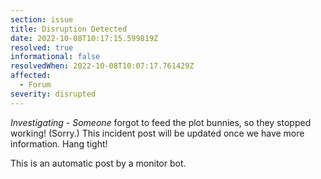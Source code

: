```yaml
---
section: issue
title: Disruption Detected
date: 2022-10-08T10:17:15.599819Z
resolved: true
informational: false
resolvedWhen: 2022-10-08T10:07:17.761429Z
affected:
  - Forum
severity: disrupted
---
```

*Investigating* - _Someone_ forgot to feed the plot bunnies, so they stopped working! (Sorry.) This incident post will be updated once we have more information. Hang tight!

This is an automatic post by a monitor bot.
        